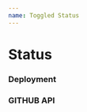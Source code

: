 ```yaml
---
name: Toggled Status
---
```


# Status

### Deployment
<toggledStatus data-url="https://toggled.tech"></toggledStatus>

### GITHUB API
<toggledStatus data-url="https://api.github.com"></toggledStatus>

